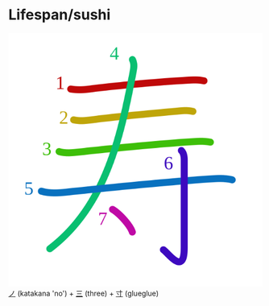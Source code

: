 # Lifespan/sushi
![5bff](Kanji/kanji-colorize/5bff.svg)
[ノ](Kanji/kanji-dict/ノ.md) (katakana 'no') + [三](Kanji/kanji-dict/三.md) (three) + [寸](Kanji/kanji-dict/寸.md) (glueglue)